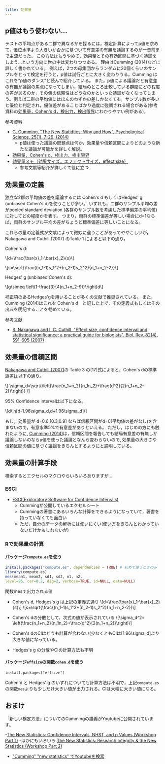 ```yaml
---
title: 効果量
---
```


## p値はもう使わない...

テストの平均点がある二群で異なるかを探るには，検定計算によってp値を求めて，優位水準より大きいか否かに基づいて有意差の有無を議論するのが一昔前まで主流だった。
この方法はもうやめて，効果量とその有効区間に基づく議論をしよう...という方向に世の中は変わりつつある。
理由はCumming (2014)などに詳しく書かれている。
例えば，2つの母集団からランダムに20個くらいのサンプルをとって検定を行うと，p値は試行ごとに大きく変わりうる。Cumming はこれを"p値のダンス"と読んで紹介している。
また，p値による議論だと有意差の有無が議論の焦点になってしまい，結局のところ比較している群間にどの程度の差があるのか，その値の信頼性はどうなのかといった議論がなくなってしまう。例えば二群の平均値にはほんのわずかの差しかなくても，サンプル数が多いと優位と判定され，優位差があることばかり過度に強調される場合がある(参考資料の[効果量，Cohen's d，検出力，検出限界](http://oku.edu.mie-u.ac.jp/~okumura/stat/effectsize.html)にわかりやすい例がある)。


参考資料

- [G. Cumming, "The New Statidtics: Why and How", Psychological Science, 25(1), 7-29, (2014)](http://pss.sagepub.com/content/early/2013/11/07/0956797613504966)
    - p値は使った議論の問題点は何か，効果量や信頼区間によりどのような新たな議論が可能かを詳しく解説。
- [効果量，Cohen's d，検出力，検出限界](http://oku.edu.mie-u.ac.jp/~okumura/stat/effectsize.html)
- [効果量メモ（効果サイズ，エフェクトサイズ，effect size）](http://researchmap.jp/jo0f4s8qj-32069/?lang=japanese)
	- 参考文献等紹介が詳しくて役に立つ

## 効果量の定義

独立な2群の平均値の差を議論するには Cohen's d もしくはHedges' g (unbiased Cohen's d)を使うことが多い。
いずれも，二群のサンプル平均の差がpooled standard deviation (各群のサンプル数を考慮した標準偏差の平均値)に対してどの程度かを表す。
つまり，両群の標準偏差が等しい場合にd=1ならば，両群のサンプル平均の差がちょうど標準偏差に等しいことになる。

これらの量の定義式が文献によって微妙に違うことがあってややこしいが，
Nakagawa and Cuthill (2007) のTable 1 によると以下の通り。

Cohen's d:

\\[d=\frac{\bar{x}_1-\bar{x}_2}{s}\\]

\\[s=\sqrt{\frac{(n_1-1)s_1^2+(n_2-1)s_2^2}{n_1+n_2-2}}\\]

Hedges' g (unbiased Cohen's d):

\\[g\simeq \left(1-\frac{3}{4(n_1+n_2-9)}\right)d\\]

補正項のあるHedges'gを用いることが多くの文献で推奨されている。
また，Cumming (2014)はこれを Cohen's d　と記した上で，その定義式もしくはその出典を明記することを勧めている。

参考文献

- [S. Nakagawa and I. C. Cuthill, "Effect size, confidence interval and statistical significance: a practical guide for biologists", Biol. Rev. 82(4), 591-605 (2007)](http://www.ncbi.nlm.nih.gov/pubmed/17944619)


## 効果量の信頼区間

[Nakagawa and Cuthill (2007)](http://www.ncbi.nlm.nih.gov/pubmed/17944619)の Table 3 の(17)式によると，Cohen's dの標準誤差は以下の通り。

\\[
\sigma_d=\sqrt{\left(\frac{n_1+n_2}{n_1n_2}+\frac{d^2}{2(n_1+n_2-2)}\right)}
\\]

95% Confidence intervalは以下になる。

\\[d\in[d-1.96\sigma_d,d+1.96\sigma_d]\\]

もし，効果量が d=0.6 [0.3,0.9] ならば信頼区間がd=0(平均値の差がなし)を含まないので，有意水準5%で有意差がありといえる。
ただし，はじめの方にも触れたように, [Cumming (2014)]((http://pss.sagepub.com/content/early/2013/11/07/0956797613504966))は，信頼区間を報告しても結局有意差の有無しか議論しないのならp値を使った議論となんら変わらないので, 効果量の大きさや信頼区間の値に基づく議論をきちんとするようにと説明している。


## 効果量の計算手段

検索するとエクセルのマクロやらいろいろありますが...

### ESCI

- [ESCI(Exploratory Software for Confidence Intervals)](http://www.latrobe.edu.au/psychology/research/research-areas/cognitive-and-developmental-psychology/esci/understanding-the-new-statistics)
	- Cummingが公開しているエクセルシート
	- Cummingの著書にあるいろんな計算をできるようになっていて，著書を持っていなくても面白い
	- ただ，自分のデータの解析には使いにくい(使い方をきちんとわかっていないだけかもしれないが)

### Rで効果量の計算

#### パッケージ`compute.es`を使う

```R
install.packages("compute.es", dependencies = TRUE) # 初めて使うときのみ
library(compute.es)
mes(mean1, mean2, sd1, sd2, n1, n2,
level=95, cer=0.2, dig=2, verbose=TRUE, id=NULL, data=NULL)
```

関数mesで出力される値

- Cohen's d, Hedges's g は上記の定義式通り
\\[d=\frac{\bar{x}_1-\bar{x}_2}{s}\\]
\\[s=\sqrt{\frac{(n_1-1)s_1^2+(n_2-1)s_2^2}{n_1+n_2-2}}\\]

- Cohen's dの分散として，次式の値が表示されている
\\[\sigma_d^2=
	\left(\frac{n_1+n_2}{n_1n_2}+\frac{d^2}{2(n_1+n_2)}\right)\\]
- Cohen's dのCIはどうも計算が合わない(少なくともCIは\[1.96\sigma_d\]より大きな値になっている。
- Hedges's g の分散やCIの計算方法も不明


#### バッケージ`effsize`の関数`cohen.d`を使う

```
install.packages("effsize")
```

Cohen'd と Hedges' g のいずれについても計算方法は不明で，上記`compute.es`の関数`mes`よりも少しだけ大きい値が出力される。CIは大幅に大きい値になる。


## おまけ

「新しい検定方法」についてのCummingの講義がYoutubeに公開されています。

-[The New Statistics: Confidence Intervals, NHST, and p Values (Workshop Part 1)](https://www.youtube.com/watch?v=iJ4kqk3V8jQ)
-ほかにもいろいろ
[The New Statistics: Research Integrity & the New Statistics (Workshop Part 2)](https://www.youtube.com/watch?v=wb0rnZBlcRg)
- ["Cumming" "new statistics" でYoutubeを検索](https://www.youtube.com/results?search_query=Cumming+new+statistics)
